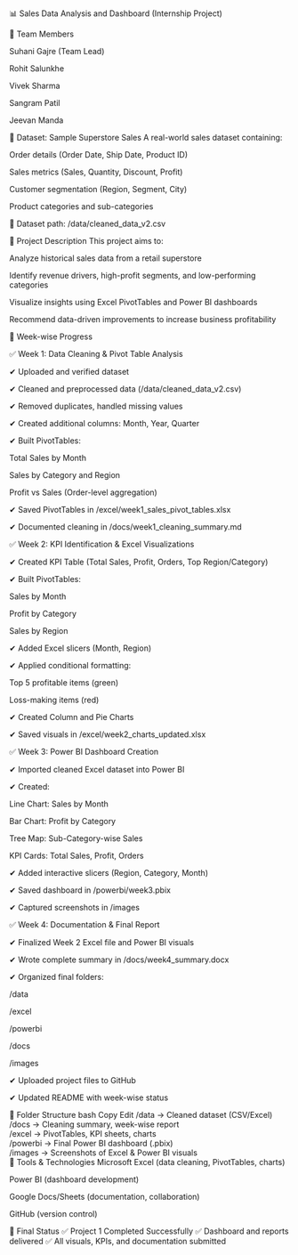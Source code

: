 📊 Sales Data Analysis and Dashboard (Internship Project)

👥 Team Members

Suhani Gajre (Team Lead)

Rohit Salunkhe

Vivek Sharma

Sangram Patil

Jeevan Manda

📁 Dataset: Sample Superstore Sales
A real-world sales dataset containing:

Order details (Order Date, Ship Date, Product ID)

Sales metrics (Sales, Quantity, Discount, Profit)

Customer segmentation (Region, Segment, City)

Product categories and sub-categories

📍 Dataset path: /data/cleaned_data_v2.csv

📝 Project Description
This project aims to:

Analyze historical sales data from a retail superstore

Identify revenue drivers, high-profit segments, and low-performing categories

Visualize insights using Excel PivotTables and Power BI dashboards

Recommend data-driven improvements to increase business profitability

📆 Week-wise Progress

✅ Week 1: Data Cleaning & Pivot Table Analysis

✔ Uploaded and verified dataset

✔ Cleaned and preprocessed data (/data/cleaned_data_v2.csv)

✔ Removed duplicates, handled missing values

✔ Created additional columns: Month, Year, Quarter

✔ Built PivotTables:

Total Sales by Month

Sales by Category and Region

Profit vs Sales (Order-level aggregation)

✔ Saved PivotTables in /excel/week1_sales_pivot_tables.xlsx

✔ Documented cleaning in /docs/week1_cleaning_summary.md

✅ Week 2: KPI Identification & Excel Visualizations

✔ Created KPI Table (Total Sales, Profit, Orders, Top Region/Category)

✔ Built PivotTables:

Sales by Month

Profit by Category

Sales by Region

✔ Added Excel slicers (Month, Region)

✔ Applied conditional formatting:

Top 5 profitable items (green)

Loss-making items (red)

✔ Created Column and Pie Charts

✔ Saved visuals in /excel/week2_charts_updated.xlsx

✅ Week 3: Power BI Dashboard Creation

✔ Imported cleaned Excel dataset into Power BI

✔ Created:

Line Chart: Sales by Month

Bar Chart: Profit by Category

Tree Map: Sub-Category-wise Sales

KPI Cards: Total Sales, Profit, Orders

✔ Added interactive slicers (Region, Category, Month)

✔ Saved dashboard in /powerbi/week3.pbix

✔ Captured screenshots in /images

✅ Week 4: Documentation & Final Report

✔ Finalized Week 2 Excel file and Power BI visuals

✔ Wrote complete summary in /docs/week4_summary.docx

✔ Organized final folders:

/data

/excel

/powerbi

/docs

/images

✔ Uploaded project files to GitHub

✔ Updated README with week-wise status

📁 Folder Structure
bash
Copy
Edit
/data      → Cleaned dataset (CSV/Excel)  
/docs      → Cleaning summary, week-wise report  
/excel     → PivotTables, KPI sheets, charts  
/powerbi   → Final Power BI dashboard (.pbix)  
/images    → Screenshots of Excel & Power BI visuals  
🧰 Tools & Technologies
Microsoft Excel (data cleaning, PivotTables, charts)

Power BI (dashboard development)

Google Docs/Sheets (documentation, collaboration)

GitHub (version control)

🚀 Final Status
✅ Project 1 Completed Successfully
✅ Dashboard and reports delivered
✅ All visuals, KPIs, and documentation submitted

